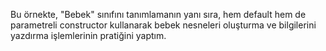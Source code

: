 Bu örnekte, "Bebek" sınıfını tanımlamanın yanı sıra, hem default hem de parametreli constructor kullanarak bebek nesneleri oluşturma ve bilgilerini yazdırma işlemlerinin pratiğini yaptım. 
